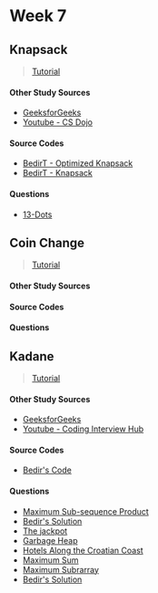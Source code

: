 # Week 7


## Knapsack

> [Tutorial]()

#### Other Study Sources
- [GeeksforGeeks](http://www.geeksforgeeks.org/dynamic-programming-set-10-0-1-knapsack-problem/)
- [Youtube - CS Dojo](https://www.youtube.com/watch?v=xOlhR_2QCXY)

#### Source Codes
- [BedirT - Optimized Knapsack](https://github.com/BedirT/Algorithms_and_DS/blob/master/Algorithms/Dynamic/Optimized%20Knapsack.cpp)
- [BedirT - Knapsack](https://github.com/BedirT/Algorithms_and_DS/blob/master/Algorithms/Dynamic/Knapsack%20Algorithm.cpp)

#### Questions
- [13-Dots](https://uva.onlinejudge.org/index.php?option=onlinejudge&page=show_problem&problem=1760)


## Coin Change

> [Tutorial]()

#### Other Study Sources
 
#### Source Codes

#### Questions



## Kadane

> [Tutorial](http://bedirtapkan.me/Kadane's-Algorithm/)

#### Other Study Sources
- [GeeksforGeeks](http://www.geeksforgeeks.org/largest-sum-contiguous-subarray/)
- [Youtube - Coding Interview Hub](https://www.youtube.com/watch?v=86CQq3pKSUw)
 
#### Source Codes
- [Bedir's Code](https://github.com/BedirT/Algorithms_and_DS/blob/master/Algorithms/Dynamic/Kadane's%20Algorithm.cpp)

#### Questions
- [Maximum Sub-sequence Product](https://uva.onlinejudge.org/index.php?option=com_onlinejudge&Itemid=8&page=show_problem&category=24&problem=728&mosmsg=Submission+received+with+ID+18120191)
 - [Bedir's Solution](https://github.com/BedirT/Algorithms_and_DS/blob/master/Problems/Curriculum%20Q's/Week%2010/Maximum%20Sub-sequence%20Product.cpp)
- [The jackpot](https://uva.onlinejudge.org/index.php?option=com_onlinejudge&Itemid=8&category=24&page=show_problem&problem=1625)
- [Garbage Heap](https://uva.onlinejudge.org/index.php?option=com_onlinejudge&Itemid=8&category=24&page=show_problem&problem=1696)
- [Hotels Along the Croatian Coast](http://www.spoj.com/problems/HOTELS/)
- [Maximum Sum](http://acm.timus.ru/problem.aspx?space=1&num=1146)
- [Maximum Subrarray](https://www.hackerrank.com/challenges/maxsubarray)
 - [Bedir's Solution](https://github.com/BedirT/Algorithms_and_DS/blob/master/Problems/HackerRank/Algorithms/Dynamic%20Programming/Maximum%20Subarray.cpp)
